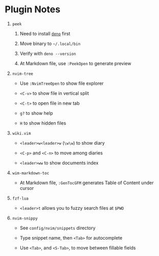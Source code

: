 # Plugin Notes

1. `peek`

    1. Need to install [`deno`][1] first

    2. Move binary to `~/.local/bin`

    3. Verify with `deno --version`

    4. At Markdown file, use `:PeekOpen` to generate preview

2. `nvim-tree`

    * Use `:NvimTreeOpen` to show file explorer

    * `<C-v>` to show file in vertical split

    * `<C-t>` to open file in new tab

    * `g?` to show help

    * `H` to show hidden files

3. `wiki.vim`

    * `<leader>w<leader>w` (`\w\w`) to show diary

    * `<C-p>` and `<C-n>` to move among diaries

    * `<leader>ww` to show documents index

4. `wim-markdown-toc`

    * At Markdown file, `:GenTocGFM` generates Table of Content under cursor

5. `fzf-lua`

    * `<leader>t` allows you to fuzzy search files at `$PWD`

6. `nvim-snippy`

    * See `config/nvim/snippets` directory

    * Type snippet name, then `<Tab>` for autocomplete

    * Use `<Tab>`, and `<S-Tab>`, to move between fillable fields

[1]: https://deno.land/manual@v1.32.2/getting_started/installation
